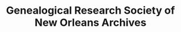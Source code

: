 ---
layout: repo
title: "Genealogical Research Society of New Orleans Archives"
id: 24997
permalink: repos/24997/
---